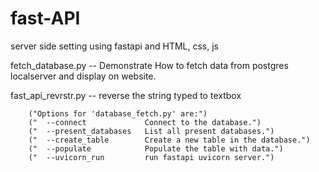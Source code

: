 # fast-API
server side setting using fastapi and HTML, css, js

fetch_database.py -- Demonstrate How to fetch data from postgres localserver and display on website.

fast_api_revrstr.py -- reverse the string typed to textbox

        ("Options for 'database_fetch.py' are:")
        ("  --connect             Connect to the database.")
        ("  --present_databases   List all present databases.")
        ("  --create_table        Create a new table in the database.")
        ("  --populate            Populate the table with data.")
        ("  --uvicorn_run         run fastapi uvicorn server.")



